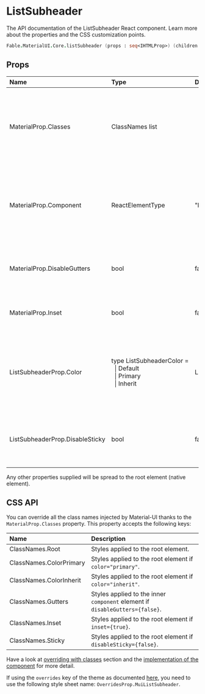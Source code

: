 # ListSubheader

<p class="description">The API documentation of the ListSubheader React component. Learn more about the properties and the CSS customization points.</p>

```fsharp
Fable.MaterialUI.Core.listSubheader (props : seq<IHTMLProp>) (children : seq<ReactElement>) : ReactElement
```



## Props

| Name | Type | Default | Description |
|:-----|:-----|:--------|:------------|
| <span class="prop-name">MaterialProp.Classes</span> | <span class="prop-type">ClassNames list</span> |   | Override or extend the styles applied to the component.  See CSS API below for more details.  |
| <span class="prop-name">MaterialProp.Component</span> | <span class="prop-type">ReactElementType</span> | <span class="prop-default">"li"</span> | The component used for the root node. Either a string to use a DOM element or a component. |
| <span class="prop-name">MaterialProp.DisableGutters</span> | <span class="prop-type">bool</span> | <span class="prop-default">false</span> | If `true`, the List Subheader will not have gutters. |
| <span class="prop-name">MaterialProp.Inset</span> | <span class="prop-type">bool</span> | <span class="prop-default">false</span> | If `true`, the List Subheader will be indented. |
| <span class="prop-name">ListSubheaderProp.Color</span> | <span class="prop-type">type&nbsp;ListSubheaderColor&nbsp;=<br>&nbsp;&nbsp;&#124;&nbsp;Default<br>&nbsp;&nbsp;&#124;&nbsp;Primary<br>&nbsp;&nbsp;&#124;&nbsp;Inherit<br></span> | <span class="prop-default">ListSubheaderColor.Default</span> | The color of the component. It supports those theme colors that make sense for this component. |
| <span class="prop-name">ListSubheaderProp.DisableSticky</span> | <span class="prop-type">bool</span> | <span class="prop-default">false</span> | If `true`, the List Subheader will not stick to the top during scroll. |

Any other properties supplied will be spread to the root element (native element).

## CSS API

You can override all the class names injected by Material-UI thanks to the `MaterialProp.Classes` property.
This property accepts the following keys:


| Name | Description |
|:-----|:------------|
| <span class="prop-name">ClassNames.Root</span> | Styles applied to the root element.
| <span class="prop-name">ClassNames.ColorPrimary</span> | Styles applied to the root element if `color="primary"`.
| <span class="prop-name">ClassNames.ColorInherit</span> | Styles applied to the root element if `color="inherit"`.
| <span class="prop-name">ClassNames.Gutters</span> | Styles applied to the inner `component` element if `disableGutters={false}`.
| <span class="prop-name">ClassNames.Inset</span> | Styles applied to the root element if `inset={true}`.
| <span class="prop-name">ClassNames.Sticky</span> | Styles applied to the root element if `disableSticky={false}`.

Have a look at [overriding with classes](#/customization/overrides) section
and the [implementation of the component](https://github.com/mui-org/material-ui/tree/master/packages/material-ui/src/ListSubheader/ListSubheader.js)
for more detail.

If using the `overrides` key of the theme as documented
[here](#/customization/themes),
you need to use the following style sheet name: `OverridesProp.MuiListSubheader`.

<!--## Demos-->

<!--- [Grid List](/demos/grid-list/)-->
<!--- [Lists](/demos/lists/)-->

